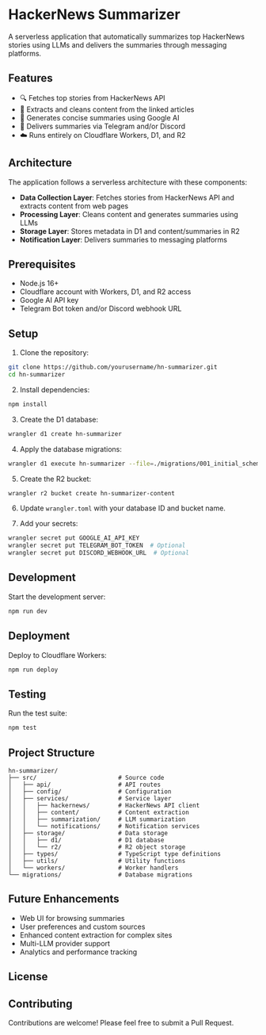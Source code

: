 # HackerNews Summarizer

A serverless application that automatically summarizes top HackerNews stories using LLMs and delivers the summaries through messaging platforms.

## Features

- 🔍 Fetches top stories from HackerNews API
- 📰 Extracts and cleans content from the linked articles
- 🤖 Generates concise summaries using Google AI
- 📱 Delivers summaries via Telegram and/or Discord
- ☁️ Runs entirely on Cloudflare Workers, D1, and R2

## Architecture

The application follows a serverless architecture with these components:

- **Data Collection Layer**: Fetches stories from HackerNews API and extracts content from web pages
- **Processing Layer**: Cleans content and generates summaries using LLMs
- **Storage Layer**: Stores metadata in D1 and content/summaries in R2
- **Notification Layer**: Delivers summaries to messaging platforms

## Prerequisites

- Node.js 16+
- Cloudflare account with Workers, D1, and R2 access
- Google AI API key
- Telegram Bot token and/or Discord webhook URL

## Setup

1. Clone the repository:

```bash
git clone https://github.com/yourusername/hn-summarizer.git
cd hn-summarizer
```

2. Install dependencies:

```bash
npm install
```

3. Create the D1 database:

```bash
wrangler d1 create hn-summarizer
```

4. Apply the database migrations:

```bash
wrangler d1 execute hn-summarizer --file=./migrations/001_initial_schema.sql
```

5. Create the R2 bucket:

```bash
wrangler r2 bucket create hn-summarizer-content
```

6. Update `wrangler.toml` with your database ID and bucket name.

7. Add your secrets:

```bash
wrangler secret put GOOGLE_AI_API_KEY
wrangler secret put TELEGRAM_BOT_TOKEN  # Optional
wrangler secret put DISCORD_WEBHOOK_URL  # Optional
```

## Development

Start the development server:

```bash
npm run dev
```

## Deployment

Deploy to Cloudflare Workers:

```bash
npm run deploy
```

## Testing

Run the test suite:

```bash
npm test
```

## Project Structure

```
hn-summarizer/
├── src/                       # Source code
│   ├── api/                   # API routes
│   ├── config/                # Configuration
│   ├── services/              # Service layer
│   │   ├── hackernews/        # HackerNews API client
│   │   ├── content/           # Content extraction
│   │   ├── summarization/     # LLM summarization
│   │   └── notifications/     # Notification services
│   ├── storage/               # Data storage
│   │   ├── d1/                # D1 database
│   │   └── r2/                # R2 object storage
│   ├── types/                 # TypeScript type definitions
│   ├── utils/                 # Utility functions
│   └── workers/               # Worker handlers
└── migrations/                # Database migrations
```

## Future Enhancements

- Web UI for browsing summaries
- User preferences and custom sources
- Enhanced content extraction for complex sites
- Multi-LLM provider support
- Analytics and performance tracking

## License


## Contributing

Contributions are welcome! Please feel free to submit a Pull Request.
